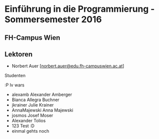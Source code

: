 

# Einführung in die Programmierung - Sommersemester 2016
## FH-Campus Wien 

## Lektoren
+ Norbert Auer [norbert.auer@edu.fh-campuswien.ac.at]

 Studenten

:P lv wars


+ alexamb Alexander Amberger
+ Bianca Allegra Buchner 
+ jkrainer Julie Krainer
+ AnnaMajewski Anna Majewski
+ josmos Josef Moser
+ Alexander Tolios
+ 123 Test :D
+ einmal gehts noch